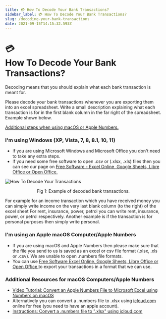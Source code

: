 ```yaml
---
title: 💳 How To Decode Your Bank Transactions? 
sidebar_label: 💳 How To Decode Your Bank Transactions? 
slug: /decoding-your-bank-transactions
date: 2021-09-15T14:15:32.593Z
---
```

# <div class="emoji">💳</div> How To Decode Your Bank Transactions? 

Decoding means that you should explain what each bank transaction is meant for.

Please decode your bank transactions whenever you are exporting them into an excel spreadsheet.
Write a small description explaining what each transaction is for in the first blank column in the far right of the spreadsheet. Example shown below.

[Additional steps when using macOS or Apple Numbers.](decoding-your-bank-transactions#im-using-an-apple-macos-computerapple-numbers)

### I'm using Windows (XP, Vista, 7, 8, 8.1, 10, 11)
* If you are using Microsoft Windows and Microsoft Office you don't need to take any extra steps.
* If you need some free software to open .csv or (.xlsx, .xls) files then you can see our page on [Free Software - Excel Online, Google Sheets, Libre Office or Open Office. ](2021-10-13-what-software-do-you-use-📦.md)

![How To Decode Your Transactions](/img/decode.png)

<p align="center">
Fig 1: Example of decoded bank transactions.
</p>

For example for an income transaction which you have received money you can simply write income on the very last blank column (to the right) of the excel sheet
For rent, insurance, power, petrol you can write rent, insurance, power, or petrol respectively.
Another example is if the transaction is for personal purposes then simply write personal.

### I'm using an Apple macOS Computer/Apple Numbers
* If you are using macOS and Apple Numbers then please make sure that the file you send to us is saved as an excel or csv file format (.xlsx, .xls or .csv). We are unable to open .numbers file formats. 
* You can use [Free Software Excel Online, Google Sheets, Libre Office or Open Office ](2021-10-13-what-software-do-you-use-📦.md) to export your transactions in a format that we can use.

### Additional Resources for macOS Computers/Apple Numbers 
* [Video Tutorial: Convert an Apple Numbers File to Microsoft Excel using Numbers on macOS](https://youtu.be/VXr6zBATvzE?t=10)
* Alternatively you can convert a .numbers file to .xlsx using [icloud.com](https://icloud.com) online for free (you need to have an apple account).
* [Instructions: Convert a .numbers file to ".xlsx" using icloud.com](https://support.apple.com/en-us/HT205391#numbersforicloud) 